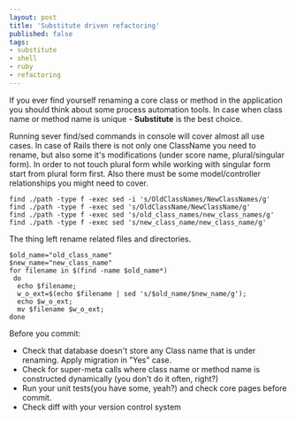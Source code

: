 ```yaml
---
layout: post
title: 'Substitute driven refactoring'
published: false
tags: 
- substitute
- shell
- ruby
- refactoring
---
```



If you ever find yourself renaming a core class or method in the application you should think about some process automation tools. In case when class name or method name is unique - **Substitute** is the best choice. 

Running sever find/sed commands in console will cover almost all use cases. In case of Rails there is not only one ClassName you need to rename, but also some it's modifications  (under score name, plural/singular form). In order to not touch plural form while working with singular form start from plural form first.
Also there must be some model/controller relationships you might need to cover.

<!--more-->

```
find ./path -type f -exec sed -i 's/OldClassNames/NewClassNames/g'
find ./path -type f -exec sed 's/OldClassName/NewClassName/g'
find ./path -type f -exec sed 's/old_class_names/new_class_names/g'
find ./path -type f -exec sed 's/new_class_name/new_class_name/g'
```

The thing left rename related files and directories. 

```
$old_name="old_class_name"
$new_name="new_class_name"
for filename in $(find -name $old_name*)
 do
  echo $filename;
  w_o_ext=$(echo $filename | sed 's/$old_name/$new_name/g');
  echo $w_o_ext;
  mv $filename $w_o_ext;
done
```

Before you commit:

*	Check that database doesn't store any Class name that is under renaming. Apply migration in "Yes" case.
* Check for super-meta calls where class name or method name is constructed dynamically (you don't do it often, right?)
*	Run your unit tests(you have some, yeah?) and check core pages before commit.
*	Check diff with your version control system



